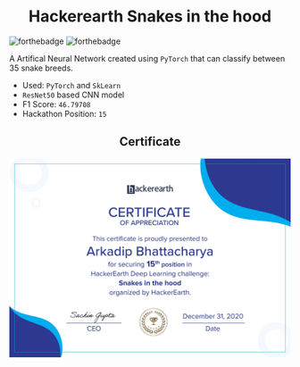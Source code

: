 <h1 align="center">Hackerearth Snakes in the hood</h1>


![forthebadge](https://forthebadge.com/images/badges/built-with-science.svg)
![forthebadge](https://forthebadge.com/images/badges/made-with-python.svg)

A Artifical Neural Network created using `PyTorch` that can classify between 35 snake breeds.

- Used: `PyTorch` and `SkLearn`
- `ResNet50` based CNN model
- F1 Score: `46.79708`
- Hackathon Position: `15`


<h2 align="center">Certificate</h2>
<img align="right" src="./SITHcertificate.jpg"/>
